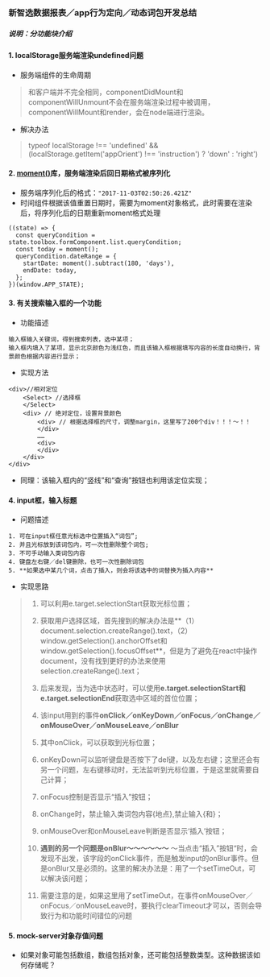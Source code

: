 ### 新智选数据报表／app行为定向／动态词包开发总结
##### *说明：分功能块介绍*

#### 1. localStorage服务端渲染undefined问题
+ 服务端组件的生命周期


> 和客户端并不完全相同，componentDidMount和componentWillUnmount不会在服务端渲染过程中被调用，componentWillMount和render，会在node端进行渲染。

+ 解决办法

> typeof localStorage !== 'undefined' && (localStorage.getItem('appOrient') !== 'instruction') ? 'down' : 'right')

#### 2. [moment()](http://momentjs.cn/)库，服务端渲染后回日期格式被序列化
+ 服务端序列化后的格式：`"2017-11-03T02:50:26.421Z"`
+ 时间组件根据该值重置日期时，需要为moment对象格式，此时需要在渲染后，将序列化后的日期重新moment格式处理

```
((state) => {
  const queryCondition = state.toolbox.formComponent.list.queryCondition;
  const today = moment();
  queryCondition.dateRange = {
    startDate: moment().subtract(180, 'days'),
    endDate: today,
  };
})(window.APP_STATE);
```
#### 3. 有关搜索输入框的一个功能
+ 功能描述

```
输入框输入关键词，得到搜索列表，选中某项；
输入框内填入了某项，显示北京颜色为浅红色，而且该输入框根据填写内容的长度自动换行，背景颜色根据内容进行显示；
```
+ 实现方法

```
<div>//相对定位
	<Select> //选择框
	</Select>
	<div> // 绝对定位，设置背景颜色
		<div> // 根据选择框的尺寸，调整margin，这里写了200个div！！！～！！
		</div>
		……
		<div>
		</div>
	</div>
</div>
```
+ 同理：该输入框内的“竖线”和“查询”按钮也利用该定位实现；

#### 4. input框，输入标题
+ 问题描述

```
1. 可在input框任意光标选中位置插入“词包”;
2. 并且光标放到该词包内，可一次性删除整个词包;
3. 不可手动输入类词包内容
4. 键盘左右键／del键删除，也可一次性删除词包
5. **如果选中某几个词，点击了插入，则会将该选中的词替换为插入内容**
```
+ 实现思路


> 1. 可以利用e.target.selectionStart获取光标位置；
> 
> 2. 获取用户选择区域，首先搜到的解决办法是**（1）document.selection.createRange().text，（2）window.getSelection().anchorOffset和window.getSelection().focusOffset**，但是为了避免在react中操作document，没有找到更好的办法来使用selection.createRange().text；
> 3. 后来发现，当为选中状态时，可以使用**e.target.selectionStart和e.target.selectionEnd**获取选中区域的首位位置；
> 4. 该input用到的事件**onClick／onKeyDown／onFocus／onChange／onMouseOver／onMouseLeave／onBlur**
> 5. 其中onClick，可以获取到光标位置；
> 6. onKeyDown可以监听键盘是否按下了del键，以及左右键；这里还会有另一个问题，左右键移动时，无法监听到光标位置，于是这里就需要自己计算；
> 7. onFocus控制是否显示“插入”按钮；
> 8. onChange时，禁止输入类词包内容{地点},禁止输入{和}；
> 9. onMouseOver和onMouseLeave判断是否显示‘插入’按钮；
> 
> 10. **遇到的另一个问题是onBlur～～～～～～**
>     ～当点击“插入”按钮“时，会发现不出发，该字段的onClick事件，而是触发input的onBlur事件。但是onBlur又是必须的。这里的解决办法是：用了一个setTimeOut，可以解决该问题；
> 11. 需要注意的是，如果这里用了setTimeOut，在事件onMouseOver／onFocus／onMouseLeave时，要执行clearTimeout才可以，否则会导致行为和功能时间错位的问题
> 
#### 5. mock-server对象存值问题
+ 如果对象可能包括数组，数组包括对象，还可能包括整数类型。这种数据该如何存储呢？



